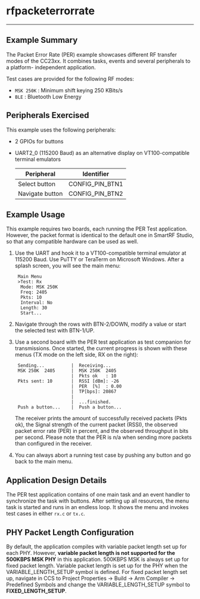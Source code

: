 # rfpacketerrorrate

---

Example Summary
---------------
The Packet Error Rate (PER) example showcases different RF transfer modes of the
CC23xx. It combines tasks, events and several peripherals to a platform-
independent application.

Test cases are provided for the following RF modes:

- `MSK 250K` : Minimum shift keying 250 KBits/s
- `BLE` : Bluetooth Low Energy

Peripherals Exercised
---------------------
This example uses the following peripherals:

- 2 GPIOs for buttons
- UART2_0 (115200 Baud) as an alternative display on VT100-compatible
  terminal emulators



  | Peripheral        | Identifier        |
  | ----------------- | ----------------- |
  | Select button     | CONFIG_PIN_BTN1   |
  | Navigate button   | CONFIG_PIN_BTN2   |

Example Usage
-------------

This example requires two boards, each running the PER Test application.
However, the packet format is identical to the default one in SmartRF Studio, so
that any compatible hardware can be used as well.

1. Use the UART and hook it to a VT100-compatible terminal emulator at 115200 Baud. 
   Use PuTTY or TeraTerm on Microsoft Windows. After a splash screen, you will see the
   main menu:

        Main Menu
        >Test: Rx
         Mode: MSK 250K
         Freq: 2405
         Pkts: 10
         Interval: No
         Length: 30
         Start...


2. Navigate through the rows with BTN-2/DOWN, modify a value or start the
 selected test with BTN-1/UP.

3. Use a second board with the PER test application as test companion for
   transmissions. Once started, the current progress is shown with these menus
   (TX mode on the left side, RX on the right):

        Sending...      	|  Receiving...
        MSK 250K  2405  	|  MSK 250K  2405
                        	|  Pkts ok   : 10
        Pkts sent: 10   	|  RSSI [dBm]: -26
                        	|  PER  [%]  : 0.00
                        	|  TP[bps]: 20867
                        	|
                        	|  ...finished.
        Push a button...	|  Push a button...

   The receiver prints the amount of successfully received packets (Pkts ok),
   the Signal strength of the current packet (RSSI), the observed packet
   error rate (PER) in percent, and the observed throughput in bits per second.
   Please note that the PER is n/a when sending more packets than configured in
   the receiver.

5. You can always abort a running test case by pushing any button and go back
   to the main menu.

Application Design Details
--------------------------

The PER test application contains of one main task and an event handler to
synchronize the task with buttons. After setting up all resources, the menu task
is started and runs in an endless loop. It shows the menu and invokes test cases
in either `rx.c` or `tx.c`.

PHY Packet Length Configuration
--------------
By default, the application compiles with variable packet length set up for each PHY. However, **variable
packet length is not supported for the 500KBPS MSK PHY** in this application. 500KBPS MSK is always set up for fixed packet length.
Variable packet length is set up for the PHY when the VARIABLE_LENGTH_SETUP symbol is defined.
For fixed packet length set up,  navigate in CCS to Project Properties ->
Build -> Arm Compiler -> Predefined Symbols and change the VARIABLE_LENGTH_SETUP symbol to **FIXED_LENGTH_SETUP**.
